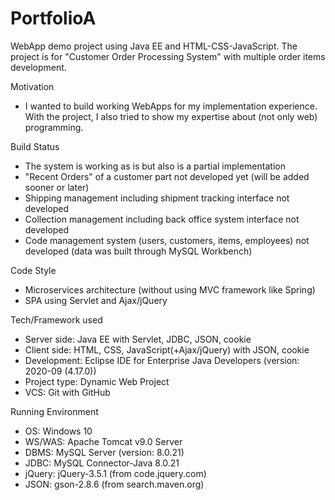 # PortfolioA
WebApp demo project using Java EE and HTML-CSS-JavaScript. The project is for "Customer Order Processing System" with multiple order items development.

Motivation
- I wanted to build working WebApps for my implementation experience. With the project, I also tried to show my expertise about (not only web) programming.

Build Status
- The system is working as is but also is a partial implementation
- "Recent Orders" of a customer part not developed yet (will be added sooner or later)
- Shipping management including shipment tracking interface not developed
- Collection management including back office system interface not developed
- Code management system (users, customers, items, employees) not developed (data was built through MySQL Workbench)

Code Style
- Microservices architecture (without using MVC framework like Spring)
- SPA using Servlet and Ajax/jQuery

Tech/Framework used
- Server side: Java EE with Servlet, JDBC, JSON, cookie
- Client side: HTML, CSS, JavaScript(+Ajax/jQuery) with JSON, cookie
- Development: Eclipse IDE for Enterprise Java Developers (version: 2020-09 (4.17.0))
- Project type: Dynamic Web Project
- VCS: Git with GitHub

Running Environment
- OS: Windows 10
- WS/WAS: Apache Tomcat v9.0 Server
- DBMS: MySQL Server (version: 8.0.21)
- JDBC: MySQL Connector-Java 8.0.21
- jQuery: jQuery-3.5.1 (from code.jquery.com)
- JSON: gson-2.8.6 (from search.maven.org)



